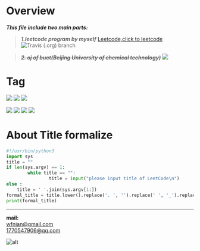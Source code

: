 
# Overview



***This file include two main parts:***
 
> ***1.leetcode program by myself***   [Leetcode,click to leetcode](https://leetcode.com/problemset/algorithms/) 
![Travis (.org) branch](https://img.shields.io/badge/build-running-brightgreen.svg)


> ***~~2. oj of buct(Beijing University of chemical technology)~~*** ![](https://img.shields.io/badge/status-deleted-red.svg)
# Tag 
  ![](https://img.shields.io/badge/label-LeetCode-brightgreen.svg) ![](https://img.shields.io/badge/label-DataStructer-green.svg)  ![](https://img.shields.io/badge/label-Algorithm-orange.svg) 

 ![](https://img.shields.io/badge/language-C-blue.svg) ![](https://img.shields.io/badge/language-CPP-blue.svg) ![](https://img.shields.io/badge/language-Java-blue.svg) ![](https://img.shields.io/badge/language-Python-blue.svg)

# About Title formalize

```py
#!/usr/bin/python3 
import sys
title = ""
if len(sys.argv) == 1:
        while title == "":
                title = input("please input title of LeetCode\n")
else :
	title = ' '.join(sys.argv[1:])
formal_title = title.lower().replace('. ', '').replace(' ', '_').replace('i','I').replace('ii','II').replace('iii','III')
print(formal_title)


```
___

 
**mail:**  
<wfnian@gmail.com>  
<1770547906@qq.com>

   ![alt](https://pic3.zhimg.com/v2-ad582cdbe127ee352dc08c74d24506e2_xl.jpg "logo : little nightmares_little_six")        

